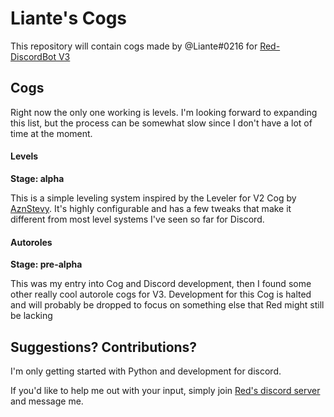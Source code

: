 # Liante's Cogs
This repository will contain cogs made by @Liante#0216 for [Red-DiscordBot V3](https://github.com/Cog-Creators/Red-DiscordBot/tree/V3/master)

## Cogs
Right now the only one working is levels. I'm looking forward to expanding this list, but the process can be somewhat slow since I don't have a lot of time at the moment.

#### Levels
**Stage: alpha**

This is a simple leveling system inspired by the Leveler for V2 Cog by [AznStevy](https://github.com/AznStevy/Maybe-Useful-Cogs).
It's highly configurable and has a few tweaks that make it different from most level systems I've seen so far for Discord.

#### Autoroles
**Stage: pre-alpha**

This was my entry into Cog and Discord development, then I found some other really cool autorole cogs for V3. Development for this Cog is halted and will probably be dropped to focus on something else that Red might still be lacking

## Suggestions? Contributions?
I'm only getting started with Python and development for discord.

If you'd like to help me out with your input, simply join [Red's discord server](https://discord.gg/red) and message me.